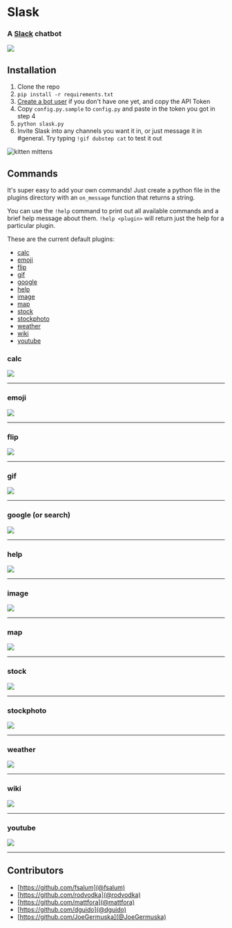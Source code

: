 # Slask
### A [Slack](https://slack.com/) chatbot

![](https://travis-ci.org/llimllib/slask.svg)

## Installation

1. Clone the repo
2. `pip install -r requirements.txt`
3. [Create a bot user](https://my.slack.com/services/new/bot) if you don't have one yet, and copy the API Token
4. Copy `config.py.sample` to `config.py` and paste in the token you got in step 4
5. `python slask.py`
6. Invite Slask into any channels you want it in, or just message it in #general. Try typing `!gif dubstep cat` to test it out

![kitten mittens](http://i.imgur.com/xhmD6QO.png)

## Commands

It's super easy to add your own commands! Just create a python file in the plugins directory with an `on_message` function that returns a string.

You can use the `!help` command to print out all available commands and a brief help message about them. `!help <plugin>` will return just the help for a particular plugin.

These are the current default plugins:

* [calc](https://github.com/llimllib/slask#calc)
* [emoji](https://github.com/llimllib/slask#emoji)
* [flip](https://github.com/llimllib/slask#flip)
* [gif](https://github.com/llimllib/slask#gif)
* [google](https://github.com/llimllib/slask#google-or-search)
* [help](https://github.com/llimllib/slask#help)
* [image](https://github.com/llimllib/slask#image)
* [map](https://github.com/llimllib/slask#map)
* [stock](https://github.com/llimllib/slask#stock)
* [stockphoto](https://github.com/llimllib/slask#stockphoto)
* [weather](https://github.com/llimllib/slask#weather)
* [wiki](https://github.com/llimllib/slask#wiki)
* [youtube](https://github.com/llimllib/slask#youtube)

### calc

![](https://raw.githubusercontent.com/llimllib/slask/master/docs/calc.png)

---

### emoji

![](https://raw.githubusercontent.com/llimllib/slask/master/docs/emoji.png)

---

### flip

![](https://raw.githubusercontent.com/llimllib/slask/master/docs/flip.png)

---

### gif

![](https://raw.githubusercontent.com/llimllib/slask/master/docs/gif.png)

---

### google (or search)

![](https://raw.githubusercontent.com/llimllib/slask/master/docs/google.png)

---

### help

![](https://raw.githubusercontent.com/llimllib/slask/master/docs/help.png)

---

### image

![](https://raw.githubusercontent.com/llimllib/slask/master/docs/image.png)

---

### map

![](https://raw.githubusercontent.com/llimllib/slask/master/docs/map.png)

---

### stock

![](https://raw.githubusercontent.com/llimllib/slask/master/docs/stock.png)

---

### stockphoto

![](https://raw.githubusercontent.com/llimllib/slask/master/docs/stockphoto.png)

---

### weather

![](https://raw.githubusercontent.com/llimllib/slask/master/docs/weather.png)

---

### wiki

![](https://raw.githubusercontent.com/llimllib/slask/master/docs/wiki.png)

---

### youtube

![](https://raw.githubusercontent.com/llimllib/slask/master/docs/youtube.png)

---

## Contributors

* [https://github.com/fsalum](@fsalum)
* [https://github.com/rodvodka](@rodvodka)
* [https://github.com/mattfora](@mattfora)
* [https://github.com/dguido](@dguido)
* [https://github.com/JoeGermuska](@JoeGermuska)
